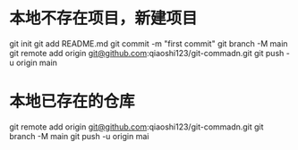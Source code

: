 # 本地不存在项目，新建项目
git init
git add README.md
git commit -m "first commit"
git branch -M main
git remote add origin git@github.com:qiaoshi123/git-commadn.git
git push -u origin main

# 本地已存在的仓库
git remote add origin git@github.com:qiaoshi123/git-commadn.git
git branch -M main
git push -u origin mai